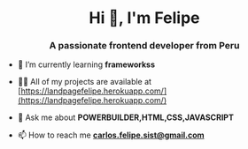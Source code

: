 

<h1 align="center">Hi 👋, I'm Felipe</h1>
<h3 align="center">A passionate frontend developer from Peru</h3>

- 🌱 I’m currently learning **frameworkss**

- 👨‍💻 All of my projects are available at [https://landpagefelipe.herokuapp.com/](https://landpagefelipe.herokuapp.com/)

- 💬 Ask me about **POWERBUILDER,HTML,CSS,JAVASCRIPT**

- 📫 How to reach me **carlos.felipe.sist@gmail.com**



